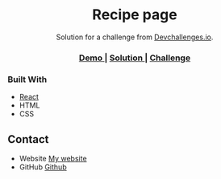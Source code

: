 <!-- Please update value in the {}  -->

<h1 align="center">Recipe page</h1>

<div align="center">
   Solution for a challenge from  <a href="https://devchallenges.io/" target="_blank">Devchallenges.io</a>.
</div>

<div align="center">
  <h3>
    <a href="https://www.figma.com/proto/2jVBTSKeCYF0dIN6fi0stX/recipe-blog-challenge?node-id=1%3A7&scaling=min-zoom&page-id=0%3A1">
      Demo
    </a>
    <span> | </span>
    <a href="https://recipepageio.netlify.app/">
      Solution
    </a>
    <span> | </span>
    <a href="https://devchallenges.io/challenges/OEKdUZ6xs0h99C38XVht">
      Challenge
    </a>
  </h3>
</div>


### Built With

<!-- This section should list any major frameworks that you built your project using. Here are a few examples.-->

- [React](https://reactjs.org/)
- HTML
- CSS


## Contact

- Website [My website](https://gagan-portfolio.netlify.app/)
- GitHub [Github](https://github.com/GRAviTY-GAGAN)
